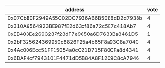 address|vote|timestamp|signature
---|---|---|---
0x07CbB0F2949A55C02DC7936AB6B5088dD2d7938b|4|1605618693|0xd2834d6c8dd22dcaa625c652853c43f2d94caa59b2df5df2805fc740fbc627cd6a8f0ce20f680c96a2c7658c2411fae9eec04e6c1b006acb7227213b6031c3e91b
0x310A6564923BE987fE2d63cf86a72c5E7c418Ab7|4|1605619167|0x38d15aa2b62cc481bfa7ab555f3f6cd4d31fd9b7920b188ca9d6356bf5905ac855d1d0eb972f1d85473715eb17b327fa21d45f2c471b9e57244bb2e38979941b1c
0xEB403Ee2693237f23dF7e9650a6D7633Ba8461D5|1|1605621417|0x75f0f7285d9f3c42b0f66c5c5d95b3d8f0dbcaf81da36ba3d7623f725aa23ec750a518fcf48d145d1a032654f7c6d6de04abc76dc9b6ab9a3faf61175df8ea821c
0x2bF325624369950c8826F25a4b65F8a93C8a704C|4|1605622918|0x91d05360968b86b226d9186b0d0e80aad0a9f6f10a5b4ceef03e347e2a8b990d4eca102e9947018db8e1db4a596eda5bd1e33bfb33294d985809a5152f86ab9b1c
0x4Ac006Ecc51FF15054a0cC21D715F80CFa8d4341|4|1605625861|0x23469c1c9899b798a6d3fb35e2a3fa90fa8c820f3143e0b2923b4415c1828b8035a85a04a199297563e7c57395fb53803ee50cae6db0f41bb4c43e863796a5a51c
0x6DAF4cf7943101F4471dD5B84A8F1209C8cA7946|4|1605626498|0x2014e1314b443f35d4a9ff6e651a9fb9f2055029a99220e8b65df0eb464defa04b2b7a788cc8b9ead818bfdd6dacc6fb23ec7805ca9dca11b113afd393f8cb721c